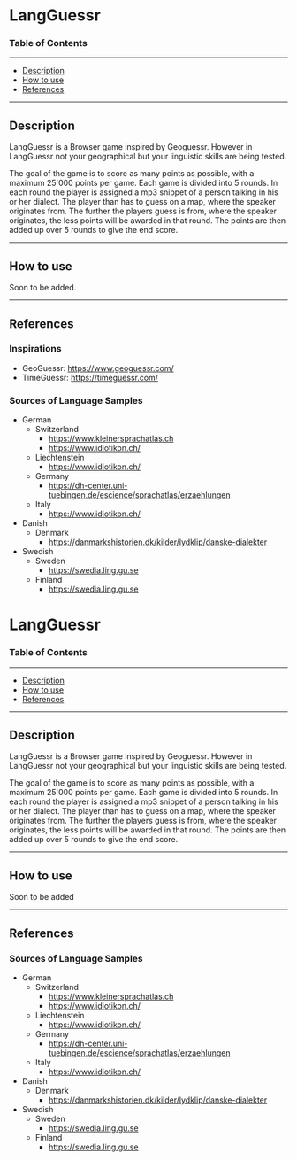 # LangGuessr

### Table of Contents
___
- [Description](#description)
- [How to use](#how-to-use)
- [References](#references)
___
## Description

LangGuessr is a Browser game inspired by Geoguessr. However in LangGuessr not your geographical but your linguistic skills are being tested.

The goal of the game is to score as many points as possible, with a maximum 25'000 points per game. Each game is divided into 5 rounds. In each round the player is assigned a mp3 snippet of a person talking
in his or her dialect. The player than has to guess on a map, where the speaker originates from. The further the players guess is from, where the speaker originates, the less points will be awarded in that round.
The points are then added up over 5 rounds to give the end score.
___
## How to use

Soon to be added.
___
## References

### Inspirations

- GeoGuessr: https://www.geoguessr.com/
- TimeGuessr: https://timeguessr.com/

### Sources of Language Samples

- German
  - Switzerland
    - https://www.kleinersprachatlas.ch
    - https://www.idiotikon.ch/
  - Liechtenstein
    - https://www.idiotikon.ch/
  - Germany
    - https://dh-center.uni-tuebingen.de/escience/sprachatlas/erzaehlungen
  - Italy
    - https://www.idiotikon.ch/
- Danish
  - Denmark
    - https://danmarkshistorien.dk/kilder/lydklip/danske-dialekter
- Swedish
  - Sweden
    - https://swedia.ling.gu.se
  - Finland
    - https://swedia.ling.gu.se
    
# LangGuessr

### Table of Contents
___
- [Description](#description)
- [How to use](#how-to-use)
- [References](#references)
___
## Description

LangGuessr is a Browser game inspired by Geoguessr. However in LangGuessr not your geographical but your linguistic skills are being tested.

The goal of the game is to score as many points as possible, with a maximum 25'000 points per game. Each game is divided into 5 rounds. In each round the player is assigned a mp3 snippet of a person talking
in his or her dialect. The player than has to guess on a map, where the speaker originates from. The further the players guess is from, where the speaker originates, the less points will be awarded in that round.
The points are then added up over 5 rounds to give the end score.
___
## How to use

Soon to be added
___
## References

### Sources of Language Samples

- German
  - Switzerland
    - https://www.kleinersprachatlas.ch
    - https://www.idiotikon.ch/
  - Liechtenstein
    - https://www.idiotikon.ch/
  - Germany
    - https://dh-center.uni-tuebingen.de/escience/sprachatlas/erzaehlungen
  - Italy
    - https://www.idiotikon.ch/
- Danish
  - Denmark
    - https://danmarkshistorien.dk/kilder/lydklip/danske-dialekter
- Swedish
  - Sweden
    - https://swedia.ling.gu.se
  - Finland
    - https://swedia.ling.gu.se
    
